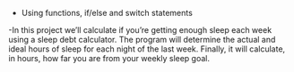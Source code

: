 - Using functions, if/else and switch statements

-In this project we’ll calculate if you’re getting enough sleep each week using a sleep debt calculator.
The program will determine the actual and ideal hours of sleep for each night of the last week.
Finally, it will calculate, in hours, how far you are from your weekly sleep goal.
